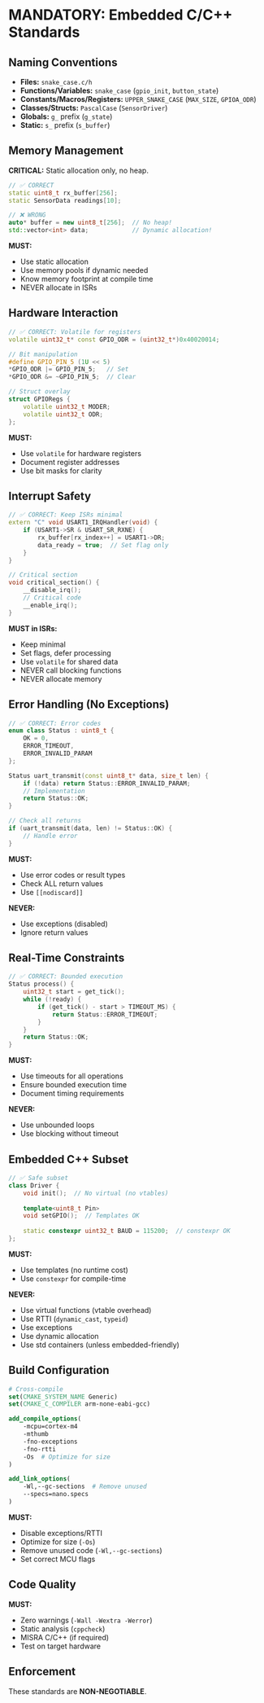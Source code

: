 # MANDATORY: Embedded C/C++ Standards

## Naming Conventions

- **Files:** `snake_case.c/h`
- **Functions/Variables:** `snake_case` (`gpio_init`, `button_state`)
- **Constants/Macros/Registers:** `UPPER_SNAKE_CASE` (`MAX_SIZE`, `GPIOA_ODR`)
- **Classes/Structs:** `PascalCase` (`SensorDriver`)
- **Globals:** `g_` prefix (`g_state`)
- **Static:** `s_` prefix (`s_buffer`)

## Memory Management

**CRITICAL:** Static allocation only, no heap.

```cpp
// ✅ CORRECT
static uint8_t rx_buffer[256];
static SensorData readings[10];

// ❌ WRONG
auto* buffer = new uint8_t[256];  // No heap!
std::vector<int> data;            // Dynamic allocation!
```

**MUST:**
- Use static allocation
- Use memory pools if dynamic needed
- Know memory footprint at compile time
- NEVER allocate in ISRs

## Hardware Interaction

```cpp
// ✅ CORRECT: Volatile for registers
volatile uint32_t* const GPIO_ODR = (uint32_t*)0x40020014;

// Bit manipulation
#define GPIO_PIN_5 (1U << 5)
*GPIO_ODR |= GPIO_PIN_5;   // Set
*GPIO_ODR &= ~GPIO_PIN_5;  // Clear

// Struct overlay
struct GPIORegs {
    volatile uint32_t MODER;
    volatile uint32_t ODR;
};
```

**MUST:**
- Use `volatile` for hardware registers
- Document register addresses
- Use bit masks for clarity

## Interrupt Safety

```cpp
// ✅ CORRECT: Keep ISRs minimal
extern "C" void USART1_IRQHandler(void) {
    if (USART1->SR & USART_SR_RXNE) {
        rx_buffer[rx_index++] = USART1->DR;
        data_ready = true;  // Set flag only
    }
}

// Critical section
void critical_section() {
    __disable_irq();
    // Critical code
    __enable_irq();
}
```

**MUST in ISRs:**
- Keep minimal
- Set flags, defer processing
- Use `volatile` for shared data
- NEVER call blocking functions
- NEVER allocate memory

## Error Handling (No Exceptions)

```cpp
// ✅ CORRECT: Error codes
enum class Status : uint8_t {
    OK = 0,
    ERROR_TIMEOUT,
    ERROR_INVALID_PARAM
};

Status uart_transmit(const uint8_t* data, size_t len) {
    if (!data) return Status::ERROR_INVALID_PARAM;
    // Implementation
    return Status::OK;
}

// Check all returns
if (uart_transmit(data, len) != Status::OK) {
    // Handle error
}
```

**MUST:**
- Use error codes or result types
- Check ALL return values
- Use `[[nodiscard]]`

**NEVER:**
- Use exceptions (disabled)
- Ignore return values

## Real-Time Constraints

```cpp
// ✅ CORRECT: Bounded execution
Status process() {
    uint32_t start = get_tick();
    while (!ready) {
        if (get_tick() - start > TIMEOUT_MS) {
            return Status::ERROR_TIMEOUT;
        }
    }
    return Status::OK;
}
```

**MUST:**
- Use timeouts for all operations
- Ensure bounded execution time
- Document timing requirements

**NEVER:**
- Use unbounded loops
- Use blocking without timeout

## Embedded C++ Subset

```cpp
// ✅ Safe subset
class Driver {
    void init();  // No virtual (no vtables)
    
    template<uint8_t Pin>
    void setGPIO();  // Templates OK
    
    static constexpr uint32_t BAUD = 115200;  // constexpr OK
};
```

**MUST:**
- Use templates (no runtime cost)
- Use `constexpr` for compile-time

**NEVER:**
- Use virtual functions (vtable overhead)
- Use RTTI (`dynamic_cast`, `typeid`)
- Use exceptions
- Use dynamic allocation
- Use std containers (unless embedded-friendly)

## Build Configuration

```cmake
# Cross-compile
set(CMAKE_SYSTEM_NAME Generic)
set(CMAKE_C_COMPILER arm-none-eabi-gcc)

add_compile_options(
    -mcpu=cortex-m4
    -mthumb
    -fno-exceptions
    -fno-rtti
    -Os  # Optimize for size
)

add_link_options(
    -Wl,--gc-sections  # Remove unused
    --specs=nano.specs
)
```

**MUST:**
- Disable exceptions/RTTI
- Optimize for size (`-Os`)
- Remove unused code (`-Wl,--gc-sections`)
- Set correct MCU flags

## Code Quality

**MUST:**
- Zero warnings (`-Wall -Wextra -Werror`)
- Static analysis (`cppcheck`)
- MISRA C/C++ (if required)
- Test on target hardware

## Enforcement

These standards are **NON-NEGOTIABLE**.